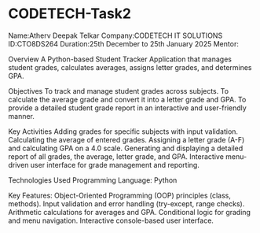 # CODETECH-Task2

Name:Atherv Deepak Telkar
Company:CODETECH IT SOLUTIONS
ID:CTO8DS264
Duration:25th December to 25th January 2025
Mentor:


Overview
A Python-based Student Tracker Application that manages student grades, calculates averages, assigns letter grades, and determines GPA.

Objectives
To track and manage student grades across subjects.
To calculate the average grade and convert it into a letter grade and GPA.
To provide a detailed student grade report in an interactive and user-friendly manner.


Key Activities
Adding grades for specific subjects with input validation.
Calculating the average of entered grades.
Assigning a letter grade (A-F) and calculating GPA on a 4.0 scale.
Generating and displaying a detailed report of all grades, the average, letter grade, and GPA.
Interactive menu-driven user interface for grade management and reporting.


Technologies Used
Programming Language: Python


Key Features:
Object-Oriented Programming (OOP) principles (class, methods).
Input validation and error handling (try-except, range checks).
Arithmetic calculations for averages and GPA.
Conditional logic for grading and menu navigation.
Interactive console-based user interface.
